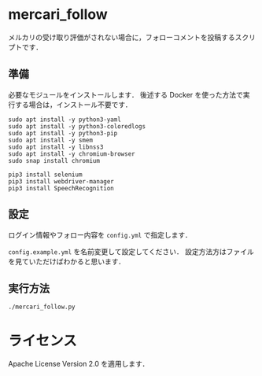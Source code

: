 # mercari_follow

メルカリの受け取り評価がされない場合に，フォローコメントを投稿するスクリプトです．

## 準備

必要なモジュールをインストールします．
後述する Docker を使った方法で実行する場合は，インストール不要です．

```
sudo apt install -y python3-yaml
sudo apt install -y python3-coloredlogs
sudo apt install -y python3-pip
sudo apt install -y smem
sudo apt install -y libnss3
sudo apt install -y chromium-browser
sudo snap install chromium

pip3 install selenium
pip3 install webdriver-manager
pip3 install SpeechRecognition
```

## 設定

ログイン情報やフォロー内容を `config.yml` で指定します．

`config.example.yml` を名前変更して設定してください．
設定方法方はファイルを見ていただけばわかると思います．

## 実行方法

```
./mercari_follow.py
```

# ライセンス

Apache License Version 2.0 を適用します．
